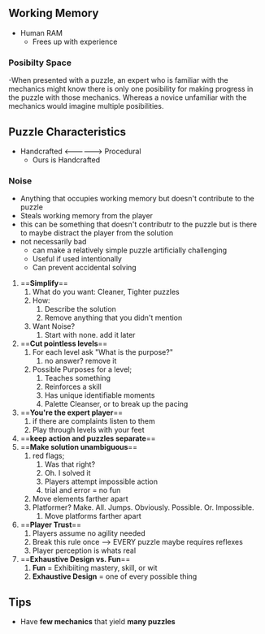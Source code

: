## Working Memory
- Human RAM
	- Frees up with experience

### Posibilty Space
-When presented with a puzzle, an expert who is familiar with the mechanics might know there is only one posibility for making progress in the puzzle with those mechanics. Whereas a novice unfamiliar with the mechanics would imagine multiple posibilities.

## Puzzle Characteristics
- Handcrafted <------> Procedural
	- Ours is Handcrafted

### Noise
- Anything that occupies working memory but doesn't contribute to the puzzle
- Steals working memory from the player
- this can be something that doesn't contributr to the puzzle but is there to maybe distract the player from the solution
- not necessarily bad
	- can make a relatively simple puzzle artificially challenging
	- Useful if used intentionally
	- Can prevent accidental solving

1. ==**Simplify**==
	1. What do you want: Cleaner, Tighter puzzles
	2. How:
		1. Describe the solution
		2. Remove anything that you didn't mention
	3. Want Noise?
		1. Start with none. add it later
2. ==**Cut pointless levels**==
	1. For each level ask "What is the purpose?"
		1. no answer? remove it
	2. Possible Purposes for a level;
		1. Teaches something
		2. Reinforces a skill
		3. Has unique identifiable moments
		4. Palette Cleanser, or to break up the pacing
3. ==**You're the expert player**==
	1. if there are complaints listen to them
	2. Play through levels with your feet
4. ==**keep action and puzzles separate**==
5. ==**Make solution unambiguous**==
	1. red flags;
		1. Was that right?
		2. Oh. I solved it
		3. Players attempt impossible action
		4. trial and error = no fun
	2. Move elements farther apart
	3. Platformer? Make. All. Jumps. Obviously. Possible. Or. Impossible.
		1. Move platforms farther apart
6. ==**Player Trust**==
	1. Players assume no agility needed
	2. Break this rule once --> EVERY puzzle maybe requires reflexes
	3. Player perception is whats real
7. ==**Exhaustive Design vs. Fun**==
	1. **Fun** = Exhibiiting mastery, skill, or wit
	2. **Exhaustive Design** = one of every possible thing

## Tips
- Have **few mechanics** that yield **many puzzles**
